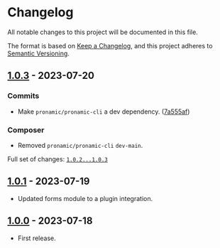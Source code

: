 # Changelog

All notable changes to this project will be documented in this file.

The format is based on [Keep a Changelog](https://keepachangelog.com/en/1.0.0/),
and this project adheres to [Semantic Versioning](https://semver.org/spec/v2.0.0.html).

## [1.0.3] - 2023-07-20

### Commits

- Make `pronamic/pronamic-cli` a dev dependency. ([7a555af](https://github.com/pronamic/wp-pronamic-pay-forms/commit/7a555af6c5562d7ae5163ff341b559570b9892c5))

### Composer

- Removed `pronamic/pronamic-cli` `dev-main`.

Full set of changes: [`1.0.2...1.0.3`][1.0.3]

[1.0.3]: https://github.com/pronamic/wp-pronamic-pay-forms/compare/v1.0.2...v1.0.3

## [1.0.1] - 2023-07-19

- Updated forms module to a plugin integration.

## [1.0.0] - 2023-07-18

- First release.

[1.0.0]: https://github.com/pronamic/wp-pronamic-pay-forms/releases/tag/v1.0.0
[1.0.1]: https://github.com/pronamic/wp-pronamic-pay-forms/releases/tag/v1.0.1
